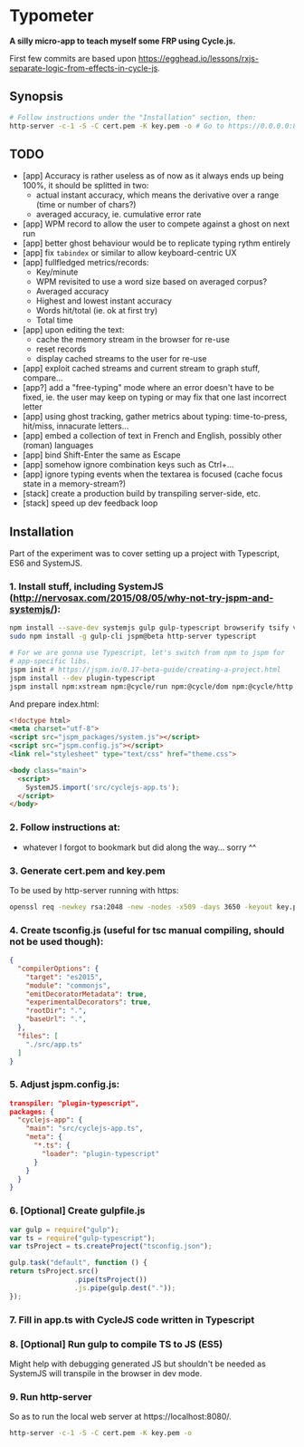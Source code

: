 Typometer
=========

**A silly micro-app to teach myself some FRP using Cycle.js.**

First few commits are based upon https://egghead.io/lessons/rxjs-separate-logic-from-effects-in-cycle-js.

## Synopsis

``` sh
# Follow instructions under the "Installation" section, then:
http-server -c-1 -S -C cert.pem -K key.pem -o # Go to https://0.0.0.0:8080/
```

## TODO

* [app] Accuracy is rather useless as of now as it always ends up being 100%, it should be splitted in two:
  * actual instant accuracy, which means the derivative over a range (time or number of chars?)
  * averaged accuracy, ie. cumulative error rate
* [app] WPM record to allow the user to compete against a ghost on next run
* [app] better ghost behaviour would be to replicate typing rythm entirely
* [app] fix `tabindex` or similar to allow keyboard-centric UX
* [app] fullfledged metrics/records:
  * Key/minute
  * WPM revisited to use a word size based on averaged corpus?
  * Averaged accuracy
  * Highest and lowest instant accuracy
  * Words hit/total (ie. ok at first try)
  * Total time
* [app] upon editing the text:
  * cache the memory stream in the browser for re-use
  * reset records
  * display cached streams to the user for re-use
* [app] exploit cached streams and current stream to graph stuff, compare…
* [app?] add a "free-typing" mode where an error doesn't have to be fixed, ie. the user may keep on typing or may fix that one last incorrect letter
* [app] using ghost tracking, gather metrics about typing: time-to-press, hit/miss, innacurate letters…
* [app] embed a collection of text in French and English, possibly other (roman) languages
* [app] bind Shift-Enter the same as Escape
* [app] somehow ignore combination keys such as Ctrl+…
* [app] ignore typing events when the textarea is focused (cache focus state in a memory-stream?)
* [stack] create a production build by transpiling server-side, etc.
* [stack] speed up dev feedback loop

## Installation

Part of the experiment was to cover setting up a project with Typescript, ES6 and SystemJS.

### 1. Install stuff, including SystemJS (http://nervosax.com/2015/08/05/why-not-try-jspm-and-systemjs/):

``` sh
npm install --save-dev systemjs gulp gulp-typescript browserify tsify vinyl-source-stream
sudo npm install -g gulp-cli jspm@beta http-server typescript

# For we are gonna use Typescript, let's switch from npm to jspm for
# app-specific libs.
jspm init # https://jspm.io/0.17-beta-guide/creating-a-project.html
jspm install --dev plugin-typescript
jspm install npm:xstream npm:@cycle/run npm:@cycle/dom npm:@cycle/http npm:@cycle/isolate npm:classnames
```

And prepare index.html:

``` html
<!doctype html>
<meta charset="utf-8">
<script src="jspm_packages/system.js"></script>
<script src="jspm.config.js"></script>
<link rel="stylesheet" type="text/css" href="theme.css">

<body class="main">
  <script>
    SystemJS.import('src/cyclejs-app.ts');
  </script>
</body>
```

### 2. Follow instructions at:

* whatever I forgot to bookmark but did along the way… sorry ^^

### 3. Generate cert.pem and key.pem

To be used by http-server running with https:

``` sh
openssl req -newkey rsa:2048 -new -nodes -x509 -days 3650 -keyout key.pem -out cert.pem
```
### 4. Create tsconfig.js (useful for tsc manual compiling, should not be used though):

``` json
{
  "compilerOptions": {
    "target": "es2015",
    "module": "commonjs",
    "emitDecoratorMetadata": true,
    "experimentalDecorators": true,
    "rootDir": ".",
    "baseUrl": ".",
  },
  "files": [
    "./src/app.ts"
  ]
}
```

### 5. Adjust jspm.config.js:

``` json
transpiler: "plugin-typescript",
packages: {
  "cyclejs-app": {
    "main": "src/cyclejs-app.ts",
    "meta": {
      "*.ts": {
        "loader": "plugin-typescript"
      }
    }
  }
}
```

### 6. [Optional] Create gulpfile.js

``` js
var gulp = require("gulp");
var ts = require("gulp-typescript");
var tsProject = ts.createProject("tsconfig.json");

gulp.task("default", function () {
return tsProject.src()
                .pipe(tsProject())
                .js.pipe(gulp.dest("."));
});
```

### 7. Fill in app.ts with CycleJS code written in Typescript

### 8. [Optional] Run gulp to compile TS to JS (ES5)

Might help with debugging generated JS but shouldn't be needed as SystemJS will transpile in the browser in dev mode.

### 9. Run http-server

So as to run the local web server at https://localhost:8080/.

``` sh
http-server -c-1 -S -C cert.pem -K key.pem -o
```
